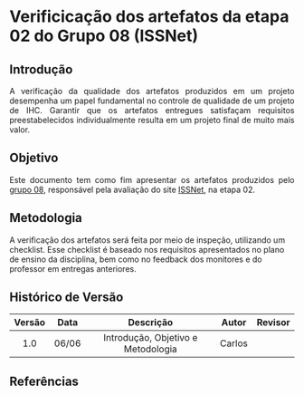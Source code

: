 # Verificicação dos artefatos da etapa 02 do Grupo 08 (ISSNet)

## Introdução
<p align="justify">
A verificação da qualidade dos artefatos produzidos em um projeto desempenha um papel fundamental no controle de qualidade de um projeto de IHC. Garantir que os artefatos entregues satisfaçam requisitos preestabelecidos individualmente resulta em um projeto final de muito mais valor.
</p>

## Objetivo
<p align="justify">
Este documento tem como fim apresentar os artefatos produzidos pelo <a href="https://interacao-humano-computador.github.io/2023.1-ISSNet/">grupo 08</a>, responsável pela avaliação do site <a href="https://df.issnetonline.com.br/online/Login/Login.aspx?ReturnUrl=%2fonline">ISSNet</a>, na etapa 02.
</p>

## Metodologia
A verificação dos artefatos será feita por meio de inspeção, utilizando um checklist. Esse checklist é baseado nos requisitos apresentados no plano de ensino da disciplina, bem como no feedback dos monitores e do professor em entregas anteriores.

## Histórico de Versão

| Versão | Data  |            Descrição              |     Autor      |    Revisor    |
|:------:|:-----:|:---------------------------------:|:--------------:|:-------------:|
|  1.0   | 06/06 | Introdução, Objetivo e Metodologia | Carlos | |

## Referências